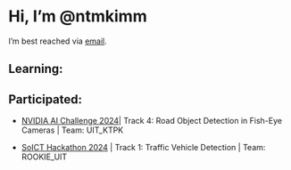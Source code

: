 # Hi, I’m @ntmkimm

I’m best reached via [email](23122040@student.hcmus.edu.vn).

## Learning:

## Participated:
- [NVIDIA AI Challenge 2024](https://eval.aicitychallenge.org/aicity2024/submission/leaderboard)| Track 4: Road Object Detection in Fish-Eye Cameras | Team: UIT_KTPK

- [SoICT Hackathon 2024](https://aihub.ml/competitions/755#results) | Track 1: Traffic Vehicle Detection | Team: ROOKIE_UIT
